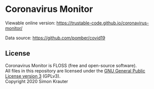 Coronavirus Monitor
===================

Viewable online version: https://trustable-code.github.io/coronavirus-monitor/

Data source: https://github.com/pomber/covid19

License
-------

Coronavirus Monitor is FLOSS (free and open-source software).<br>
All files in this repository are licensed under the [GNU General Public License version 3](https://opensource.org/licenses/GPL-3.0) (GPLv3).<br>
Copyright 2020 Simon Krauter
